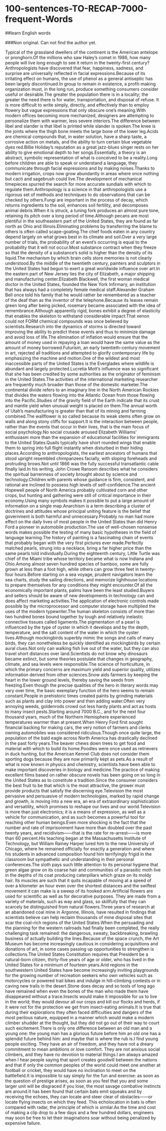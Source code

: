 # 100-sentences-TO-RECAP-7000-frequent-Words
##learn English words

###Non original. Can not find the author yet.

Typical of the grassland dwellers of the continent is the American antelope or pronghorn.Of the millions who saw Haley’s comet in 1986, how many people will live long enough to see it return in the twenty-first century?Anthropologists have discovered that fear, happiness, sadness, and surprise are universally reflected in facial expressions.Because of its irritating effect on humans, the use of phenol as a general antiseptic has been largely discontinued.In group to remain in existence, a profit-making organization must, in the long run, produce something consumers consider useful or desirable.The greater the population there is in a locality; the greater the need there is for water, transportation, and disposal of refuse. It is more difficult to write simply, directly, and effectively than to employ flowery but vague expressions that only obscure one’s meaning.With modern offices becoming more mechanized, designers are attempting to personalize them with warmer, less severe interiors.The difference between libel and slander is that libel is printed while slander is spoken.The knee is the joints where the thigh bone meets the large bone of the lower leg.Acids are chemical compounds that, in water solution, have a sharp taste, a corrosive action on metals, and the ability to turn certain blue vegetable dyes red.Billie Holiday’s reputation as a great jazz-blues singer rests on her ability to give emotional depth to her songs.Essentially, a theory is an abstract, symbolic representation of what is conceived to be a reality.Long before children are able to speak or understand a language, they communicate through facial expressions and by making noises.Thanks to modern irrigation, crops now grow abundantly in areas where once nothing but cacti and sagebrush could live.The development of mechanical timepieces spurred the search for more accurate sundials with which to regulate them.Anthropology is a science in that anthropologists use a rigorous set of methods and techniques to do observations that can be checked by others.Fungi are important in the process of decay, which returns ingredients to the soil, enhances soil fertility, and decomposes animal debris.When it is struck, a tuning fork produces an almost pure tone, retaining its pitch over a long period of time.Although pecans are most plentiful in the southeastern part of the United States, they are found as far north as Ohio and Illinois.Eliminating problems by transferring the blame to others is often called scape-goating.The chief foods eaten in any country depend largely on what grows best in its climate and soil.Over a very large number of trials, the probability of an event’s occurring is equal to the probability that it will not occur.Most substance contract when they freeze so that the density of a substance’s solid is higher than the density of its liquid.The mechanism by which brain cells store memories is not clearly understood.By the middle of the twentieth century, painters and sculptors in the United States had begun to exert a great worldwide influence over art.In the eastern part of New Jersey lies the city of Elizabeth, a major shipping and manufacturing center.Elizabeth Blackwell, the first woman medical doctor in the United States, founded the New York Infirmary, an institution that has always had a completely female medical staff.Alexander Graham Bell once told his family that he would rather be remembered as a teacher of the deaf than as the inventor of the telephone.Because its leaves remain green long after being picked, rosemary became associated with the idea of remembrance.Although apparently rigid, bones exhibit a degree of elasticity that enables the skeleton to withstand considerable impact.That xenon could not FORM chemical compounds was once believed by scientists.Research into the dynamics of storms is directed toward improving the ability to predict these events and thus to minimize damage and avoid loss of life.The elimination of inflation would ensure that the amount of money used in repaying a loan would have the same value as the amount of money borrowed.Futurism, an early twentieth-century movement in art, rejected all traditions and attempted to glorify contemporary life by emphasizing the machine and motion.One of the wildest and most inaccessible parts of the United States is the Everglades where wildlife is abundant and largely protected.Lucretia Mott’s influence was so significant that she has been credited by some authorities as the originator of feminism in the United States.The activities of the international marketing researcher are frequently much broader than those of the domestic marketer.The continental divide refers to an imaginary line in the North American Rockies that divides the waters flowing into the Atlantic Ocean from those flowing into the Pacific.Studies of the gravity field of the Earth indicate that its crust and mantle yield when unusual weight is placed on them.The annual worth of Utah’s manufacturing is greater than that of its mining and farming combined.The wallflower is so called because its weak stems often grow on walls and along stony cliffs for support.It is the interaction between people, rather than the events that occur in their lives, that is the main focus of social psychology.No social crusade aroused Elizabeth Williams’ enthusiasm more than the expansion of educational facilities for immigrants to the United States.Quails typically have short rounded wings that enable them to spring into full flight instantly when disturbed in their hiding places.According to anthropologists, the earliest ancestors of humans that stood upright resembled chimpanzees facially, with sloping foreheads and protruding brows.Not until 1866 was the fully successful transatlantic cable finally laid.In his writing, John Crowe Ransom describes what he considers the spiritual barrenness of society brought about by science and technology.Children with parents whose guidance is firm, consistent, and rational are inclined to possess high levels of self-confidence.The ancient Hopewell people of North America probably cultivated corn and other crops, but hunting and gathering were still of critical importance in their economy.Using many symbols makes it possible to put a large amount of information on a single map.Anarchism is a term describing a cluster of doctrines and attitudes whose principal uniting feature is the belief that government is both harmful and unnecessary.Probably no man had more effect on the daily lives of most people in the United States than did Henry Ford a pioneer in automobile production.The use of well-chosen nonsense words makes possible the testing of many basic hypotheses in the field of language learning.The history of painting is a fascinating chain of events that probably began with the very first pictures ever made.Perfectly matched pearls, strung into a necklace, bring a far higher price than the same pearls told individually.During the eighteenth century, Little Turtle was chief of the Miami tribe whose territory became what is now Indiana and Ohio.Among almost seven hundred species of bamboo, some are fully grown at less than a foot high, while others can grow three feet in twenty-four hours.Before starting on a sea voyage, prudent navigators learn the sea charts, study the sailing directions, and memorize lighthouse locations to prepare themselves for any conditions they might encounter.Of all the economically important plants, palms have been the least studied.Buyers and sellers should be aware of new developments in technology can and does affect marketing activities.The application of electronic controls made possible by the microprocessor and computer storage have multiplied the uses of the modern typewriter.The human skeleton consists of more than two hundred bones bound together by tough and relatively inelastic connective tissues called ligaments.The pigmentation of a pearl is influenced by the type of oyster in which it develops and by the depth, temperature, and the salt content of the water in which the oyster lives.Although mockingbirds superbly mimic the songs and calls of many birds, they can nonetheless be quickly identified as mockingbirds by certain aural clues.Not only can walking fish live out of the water, but they can also travel short distances over land.Scientists do not know why dinosaurs became extinct, but some theories postulate that changes in geography, climate, and sea levels were responsible.The science of horticulture, in which the primary concerns are maximum yield and superior quality, utilizes information derived from other sciences.Snow aids farmers by keeping the heart in the lower ground levels, thereby saving the seeds from freezing.Even though the precise qualities of the hero in literary words may vary over time, the basic exemplary function of the hero seems to remain constant.People in prehistoric times created paints by grinding materials such as plants and clay into power and then adding water.Often very annoying weeds, goldenrods crowd out less hardy plants and act as hosts to many insect pests.Starting around 7000 B.C., and for the next four thousand years, much of the Northern Hemisphere experienced temperatures warmer than at present.When Henry Ford first sought financial backing for making cars, the very notion of farmers and clerks owning automobiles was considered ridiculous.Though once quite large, the population of the bald eagle across North America has drastically declined in the past forty years.The beaver chews down trees to get food and material with which to build its home.Poodles were once used as retrievers in duck hunting, but the American Kennel Club does not consider them sporting dogs because they are now primarily kept as pets.As a result of what is now known in physics and chemistry, scientists have been able to make important discoveries in biology and medicine.The practice of making excellent films based on rather obscure novels has been going on so long in the United States as to constitute a tradition.Since the consumer considers the best fruit to be that which is the most attractive, the grower must provide products that satisfy the discerning eye.Television the most pervasive and persuasive of modern technologies, marked by rapid change and growth, is moving into a new era, an era of extraordinary sophistication and versatility, which promises to reshape our lives and our world.Television is more than just electronics; it is a means of expression, as well as a vehicle for communication, and as such becomes a powerful tool for reaching other human beings.Even more shocking is the fact that the number and rate of imprisonment have more than doubled over the past twenty years, and recidivism——that is the rate for re-arrest——is more than 60 percent.His teaching began at the Massachusetts Institute of Technology, but William Rainey Harper lured him to the new University of Chicago, where he remained officially for exactly a generation and where his students in advanced composition found him terrifyingly frigid in the classroom but sympathetic and understanding in their personal conferences.The sloth pays such little attention to its personal hygiene that green algae grow on its coarse hair and communities of a parasitic moth live in the depths of its coat producing caterpillars which graze on its moldy hair. Its muscles are such that it quits incapable of moving at a speed of over a kilometer an hour even over the shortest distances and the swiftest movement it can make is a sweep of its hooked arm.Artificial flowers are used for scientific as well as for decorative purposes. They are made from a variety of materials, such as way and glass, so skillfully that they can scarcely be distinguished from natural flowers.Three years of research at an abandoned coal mine in Argonne, Illinois, have resulted in findings that scientists believe can help reclaim thousands of mine disposal sites that scar the coal-rich regions of the United States.When the persuading and the planning for the western railroads had finally been completed, the really challenging task remained: the dangerous, sweaty, backbreaking, brawling business of actually building the lines.Because of the space crunch, the Art Museum has become increasingly cautious in considering acquisitions and donations of art, in some cases passing up opportunities to strengthen is collections.The United States Constitution requires that President be a natural-born citizen, thirty-five years of age or older, who has lived in the United States for a minimum of fourteen years.Arid regions in the southwestern United States have become increasingly inviting playgrounds for the growing number of recreation seekers who own vehicles such as motorcycles or powered trail bikes and indulge in hill-climbing contests or in caving new trails in the desert.Stone does decay and so tools of long ago have remained when even the bones of the man who made them have disappeared without a trace.Insects would make it impossible for us to live in the world; they would devour all our crops and kill our flocks and herds, if it were not for the protection we get from insect-eating animals.It is true that during their explorations they often faced difficulties and dangers of the most perilous nature, equipped in a manner which would make a modern climber shudder at the thought, but they did not go out of their way to court such excitement.There is only one difference between an old man and a young one: the young man has a glorious future before him an old one has a splendid future behind him: and maybe that is where the rub is.I find young people exciting. They have an air of freedom, and they have not a dreary commitment to mean ambitions or love comfort. They are not anxious social climbers, and they have no devotion to material things.I am always amazed when I hear people saying that sport creates goodwill between the nations and that if only the common peoples of the world could meet one another at football or cricket, they would have no inclination to meet on the battlefield.It is impossible to say simply for the fun and exercise: as soon as the question of prestige arises, as soon as you feel that you and some larger unit will be disgraced if you lose, the most savage combative instincts are around.It has been found that certain bats emit squeaks and by receiving the echoes, they can locate and steer clear of obstacles——or locate flying insects on which they feed. This echolocation in bats is often compared with radar, the principle of which is similar.As the time and cost of making a clip drop to a few days and a few hundred dollars, engineers may soon be free to let their imaginations soar without being penalized by expensive failure.
